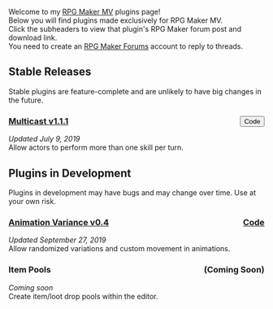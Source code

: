 Welcome to my [RPG Maker MV](https://www.rpgmakerweb.com/products/programs/rpg-maker-mv) plugins page!  
Below you will find plugins made exclusively for RPG Maker MV.  
Click the subheaders to view that plugin's RPG Maker forum post and download link.  
You need to create an [RPG Maker Forums](https://forums.rpgmakerweb.com/) account to reply to threads.

## Stable Releases
Stable plugins are feature-complete and are unlikely to have big changes in the future.

<h3 style='text-align: left'>
  <a href='https://forums.rpgmakerweb.com/index.php?threads/110706/'>Multicast v1.1.1</a>
  <span style='float: right'>
    <button name='multicast' onclick='https://raw.githubusercontent.com/jwu3428/RMMV/master/Multicast/dingk_Multicast.js'>Code</button>
  </span>
</h3>

*Updated July 9, 2019*  
Allow actors to perform more than one skill per turn.

## Plugins in Development
Plugins in development may have bugs and may change over time. Use at your own risk.

<h3 style='text-align: left'>
  <a href='https://forums.rpgmakerweb.com/index.php?threads/110787/'>Animation Variance v0.4</a>
  <span style='float: right'>
    <a href='https://raw.githubusercontent.com/jwu3428/RMMV/dev/AnimationVariance/dingk_AnimationVariance.js'>Code</a>
  </span>
</h3>

*Updated September 27, 2019*  
Allow randomized variations and custom movement in animations.

<h3 style='text-align: left'>
  Item Pools
  <span style='float: right'>
    (Coming Soon)
  </span>
</h3>

*Coming soon*  
Create item/loot drop pools within the editor.
